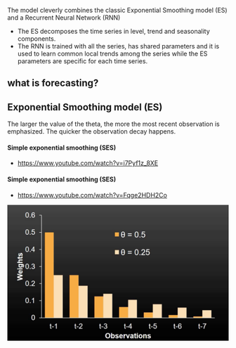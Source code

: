 The model cleverly combines the classic Exponential Smoothing model (ES) and a Recurrent Neural Network (RNN)

- The ES decomposes the time series in level, trend and seasonality components.
- The RNN is trained with all the series, has shared parameters and it is used to learn common local trends among the series while the ES parameters are specific for each time series.

## what is forecasting?

## Exponential Smoothing model (ES)

The larger the value of the theta, the more the most recent observation is emphasized. The quicker the observation decay happens.

#### Simple exponential smoothing (SES)

- https://www.youtube.com/watch?v=i7Pyf1z_8XE

#### Simple exponential smoothing (SES)

- https://www.youtube.com/watch?v=Fqge2HDH2Co

![output](img/decreasing_weight.png)
